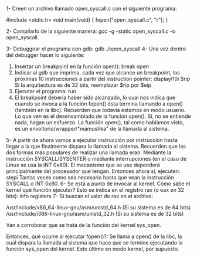 1- Creen un archivo llamado open_syscall.c con el siguiente programa:

#include <stdio.h>
void main(void) {
	fopen("open_syscall.c", "r");
}

2- Compilarlo de la siguiente manera:
gcc -g -static open_syscall.c -o open_syscall

3- Debuggear el programa con gdb:
gdb ./open_syscall
4- Una vez dentro del debugger hacer lo siguiente:
1. Insertar un breakpoint en la función open():
break open
2. Indicar al gdb que imprima, cada vez que alcance un breakpoint, las próximas 10 instrucciones a partir del instruction pointer:
display/10i $rip
Si la arquitectura es de 32 bits, reemplazar $rip por $eip
3. Ejecutar el programa:
run
4. El breakpoint debería haber sido alcanzado, lo cual nos indica que cuando se invoca a la función fopen() ésta termina llamando a open() (también en la libc). Recuerden que todavía estamos en modo usuario.
Lo que ven es el desensamblado de la función open(). Sí, no se entiende nada, hagan un esfuerzo.
La función open(), tal como habíamos visto, es un envoltorio/wrapper/"mamushka" de la llamada al sistema.

5- A partir de ahora vamos a ejecutar instrucción por instrucción hasta llegar a la que finalmente dispara la llamada al sistema.
Recuerden que las dos formas más populares de realizar una llamada eran: Mediante la instrucción SYSCALL/SYSENTER o mediante interrupciones (en el caso de Linux se usa la INT 0x80). El mecanismo que se use dependerá principalmente del procesador que tengan.
Entonces ahora sí, ejecuten:
stepi
Tantas veces como sea necesario hasta que vean la instrucción SYSCALL o INT 0x80.
6- Se está a punto de invocar al kernel. Cómo sabe el kernel qué función ejecutar? Esto se indica en el registro rax (o eax en 32 bits):
info registers
7- Si buscan el valor de rax en el archivo:

/usr/include/x86_64-linux-gnu/asm/unistd_64.h (Si su sistema es de 64 bits)
/usr/include/i386-linux-gnu/asm/unistd_32.h (Si su sistema es de 32 bits)
 
Van a corroborar que se trata de la función del kernel sys_open.
 
Entonces, qué ocurre al ejecutar fopen()?:
Se llama a open() de la libc, la cual dispara la llamada al sistema que hace que se termine ejecutando la función sys_open del kernel. Esto último en modo kernel, por supuesto.

